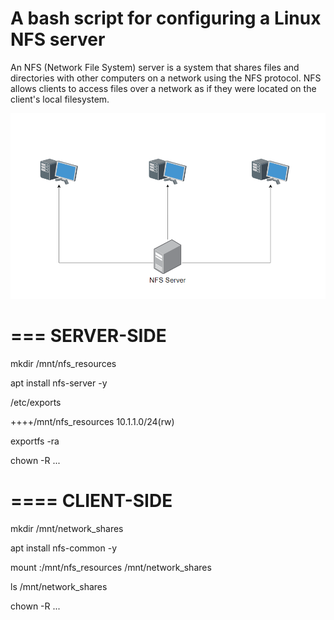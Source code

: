 # A bash script for configuring a Linux NFS server

An NFS (Network File System) server is a system that shares files and directories with other computers on a network using the NFS protocol. NFS allows clients to access files over a network as if they were located on the client's local filesystem.

![Diagram](images/diagram.png)


===
SERVER-SIDE
===

mkdir /mnt/nfs_resources 

apt install nfs-server -y

/etc/exports

++++/mnt/nfs_resources 10.1.1.0/24(rw)

exportfs -ra

chown -R ...

====
CLIENT-SIDE
====

mkdir /mnt/network_shares

apt install nfs-common -y

mount <ip of server>:/mnt/nfs_resources /mnt/network_shares

ls /mnt/network_shares

chown -R ...